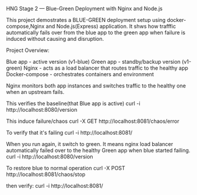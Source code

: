 HNG Stage 2 — Blue-Green Deployment with Nginx and Node.js

This project demostrates a BLUE-GREEN deployment setup using docker-compose,Nginx and Node.js(Express) application. It shws how trafffic automatically fails over from the blue app to the green app when failure is induced without causing and disruption.

Project Overview:

Blue app - active version (v1-blue) 
Green app - standby/backup version (v1-green)
Nginx - acts as a load balancer that routes traffic to the healthy app
Docker-compose - orchestrates containers and environment

Nginx monitors both app instances and switches traffic to the healthy one when an upstream fails.

This verifies the baseline(that Blue app is active)
curl -i http://localhost:8080/version

This induce failure/chaos
curl -X GET http://localhost:8081/chaos/error

To verify that it's failing
curl -i http://localhost:8081/

When you run again, it switch to green. It means nginx load balancer automatically failed over to the healthy Green app when blue started failing.
curl -i http://localhost:8080/version

To restore blue to normal operation
curl -X POST http://localhost:8081/chaos/stop

then verify:
curl -i http://localhost:8081/
